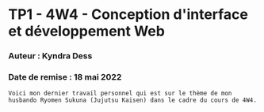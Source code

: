 # TP1 - 4W4 - Conception d'interface et développement Web
### Auteur : Kyndra Dess
### Date de remise : 18 mai 2022

```
Voici mon dernier travail personnel qui est sur le thème de mon husbando Ryomen Sukuna (Jujutsu Kaisen) dans le cadre du cours de 4W4.